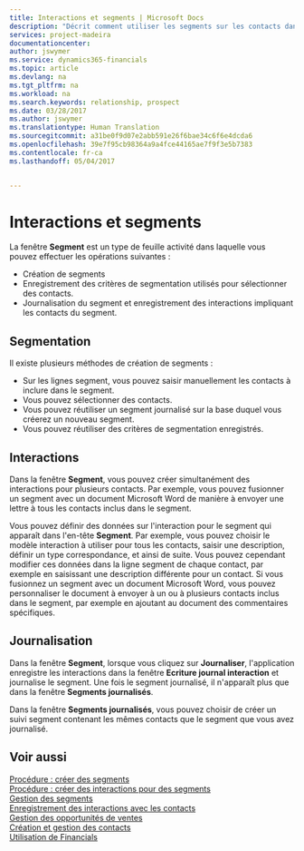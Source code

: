 ```yaml
---
title: Interactions et segments | Microsoft Docs
description: "Décrit comment utiliser les segments sur les contacts dans Financials"
services: project-madeira
documentationcenter: 
author: jswymer
ms.service: dynamics365-financials
ms.topic: article
ms.devlang: na
ms.tgt_pltfrm: na
ms.workload: na
ms.search.keywords: relationship, prospect
ms.date: 03/28/2017
ms.author: jswymer
ms.translationtype: Human Translation
ms.sourcegitcommit: a31be0f9d07e2abb591e26f6bae34c6f6e4dcda6
ms.openlocfilehash: 39e7f95cb98364a9a4fce44165ae7f9f3e5b7383
ms.contentlocale: fr-ca
ms.lasthandoff: 05/04/2017


---
```

# <a name="interactions-and-segments"></a>Interactions et segments
La fenêtre **Segment** est un type de feuille activité dans laquelle vous pouvez effectuer les opérations suivantes :

* Création de segments
* Enregistrement des critères de segmentation utilisés pour sélectionner des contacts.
* Journalisation du segment et enregistrement des interactions impliquant les contacts du segment.

## <a name="segmenting"></a>Segmentation
Il existe plusieurs méthodes de création de segments :

* Sur les lignes segment, vous pouvez saisir manuellement les contacts à inclure dans le segment.
* Vous pouvez sélectionner des contacts.
* Vous pouvez réutiliser un segment journalisé sur la base duquel vous créerez un nouveau segment.
* Vous pouvez réutiliser des critères de segmentation enregistrés.

## <a name="interactions"></a>Interactions
Dans la fenêtre **Segment**, vous pouvez créer simultanément des interactions pour plusieurs contacts. Par exemple, vous pouvez fusionner un segment avec un document Microsoft Word de manière à envoyer une lettre à tous les contacts inclus dans le segment.

Vous pouvez définir des données sur l'interaction pour le segment qui apparaît dans l'en-tête **Segment**. Par exemple, vous pouvez choisir le modèle interaction à utiliser pour tous les contacts, saisir une description, définir un type correspondance, et ainsi de suite. Vous pouvez cependant modifier ces données dans la ligne segment de chaque contact, par exemple en saisissant une description différente pour un contact. Si vous fusionnez un segment avec un document Microsoft Word, vous pouvez personnaliser le document à envoyer à un ou à plusieurs contacts inclus dans le segment, par exemple en ajoutant au document des commentaires spécifiques.

## <a name="logging"></a>Journalisation
Dans la fenêtre **Segment**, lorsque vous cliquez sur **Journaliser**, l'application enregistre les interactions dans la fenêtre **Ecriture journal interaction** et journalise le segment. Une fois le segment journalisé, il n'apparaît plus que dans la fenêtre **Segments journalisés**.

Dans la fenêtre **Segments journalisés**, vous pouvez choisir de créer un suivi segment contenant les mêmes contacts que le segment que vous avez journalisé.

## <a name="see-also"></a>Voir aussi
[Procédure : créer des segments](marketing-how-create-segment.md)  
[Procédure : créer des interactions pour des segments](marketing-how-create-interactions.md)  
[Gestion des segments](marketing-segments.md)  
[Enregistrement des interactions avec les contacts](marketing-interactions.md)  
[Gestion des opportunités de ventes](marketing-manage-sales-opportunities.md)  
[Création et gestion des contacts](marketing-contacts.md)  
[Utilisation de Financials](ui-work-product.md)

